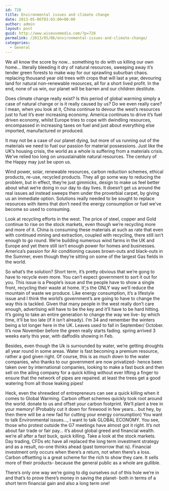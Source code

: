 ```yaml
---
id: 728
title: Environmental issues and climate change
date: 2013-05-06T03:03:00+00:00
author: admin
layout: post
guid: http://www.wiseusemedia.com/?p=728
permalink: /2013/05/06/environmental-issues-and-climate-change/
categories:
  - General
---
```

We all know the score by now&#8230; something to do with us killing our own home&#8230; literally bleeding it dry of natural resources, sweeping away it&#8217;s tender green forests to make way for our sprawling suburban chaos. replacing thousand year old trees with crops that will last a year, devouring land for natural non-renewable resources, all for a short lived profit. In the end, none of us win, our planet will be barren and our children destitute.

Does climate change really exist? Is this period of global warming simply a case of natural change or is it really caused by us? Do we even really care? I mean, when you look at it, China continue to devour the west&#8217;s resources just to fuel it&#8217;s ever increasing economy. America continues to drive it&#8217;s fuel driven economy, whilst Europe tries to cope with dwindling resources, encompassed in increasing taxes on fuel and just about everything else imported, manufactured or produced.

It may not be a case of our planet dying, but more of us running out of the materials we need to fuel our passion for material possessions. Just like the UK&#8217;s housing crisis, the world as a whole is suffering from a materials crisis. We&#8217;ve relied too long on unsustainable natural resources. The century of the Happy may just be upon us.

Wind power, solar, renewable resources, carbon reduction schemes, ethical products, re-use, recycled products. They all go some way to reducing the problem, but in effect, they&#8217;re just gimmicks, design to make us feel better about what we&#8217;re doing in our day to day lives. It doesn&#8217;t get us around the real issues ad instead sweeps them under the proverbial carpet, by giving us an immediate option. Solutions really needed to be sought to replace resources with items that don&#8217;t need the energy consumption or fuel we&#8217;ve become so used to consuming.

Look at recycling efforts in the west. The price of steel, copper and Gold continue to rise on the stock markets, even though we&#8217;re recycling more and more of it. China is consuming these materials at such as rate that even with continued mining and extraction, coupled with recycling, there still isn&#8217;t enough to go round. We&#8217;re building numerous wind farms in the UK and Europe and yet there still isn&#8217;t enough power for homes and businesses. America&#8217;s passion for Air conditioning causes brown-outs and black-outs in the Summer, even though they&#8217;re sitting on some of the largest Gas fields in the world.

So what&#8217;s the solution? Short term, it&#8217;s pretty obvious that we&#8217;re gong to have to recycle even more. You can&#8217;t expect government to sort it out for you. This issue is a People&#8217;s issue and the people have to show a single front, recycling their waste at home. It&#8217;;s the ONLY way we&#8217;ll reduce the mountain of waste we produce. Like energy consumption, it&#8217;s a lifestyle issue and I think the world&#8217;s government&#8217;s are going to have to change the way this is tackled. Given that many people in the west really don&#8217;t care enough, advertising will have to be the key and it&#8217;ll have to be hard hitting. It&#8217;s going to take an entire generation to change the way we live- by which time, it&#8217;ll be too late (if it isn&#8217;t already). I&#8217;m 34 and remember the winters being a lot longer here in the UK. Leaves used to fall in September/ October. It&#8217;s now November before the green really starts fading. spring arrived 3 weeks early this year, with daffodils showing in Feb.

Besides, even though the Uk is surrounded by water, we&#8217;re getting droughts all year round in some areas. Water is fast becoming a premium resource, rather a god given right. Of course, this is as much down to the water companies, who thanks to our government are now privatized- hence been taken over by international companies, looking to make a fast buck and then sell on the ailing company for a quick killing without ever lifting a finger to ensure that the network of pipes are repaired. at least the trees get a good watering from all those leaking pipes!

Heck, even the shrewdest of entrepreneurs can see a quick killing when it comes to Global Warming. Carbon offset schemes quickly took root around the world. donate to us and offset your carbon footprint. We&#8217;ll plant a tree in your memory! (Probably cut it down for firewood in few years&#8230; but hey, by then there will be a new fad for cutting your energy consumption) You want to talk Environmental issues&#8230;, I want to talk GLOBAL ECONOMY. You see, those who protest outside the G7 meetings have almost got it right. It&#8217;s not about fair trade or fair pay&#8230; it&#8217;s about global greed and financial wealth. we&#8217;re all after a fast buck, quick killing. Take a look at the stock markets. Day trading, CFDs etc have all replaced the long term investment strategy and as a result, no-one thinks ahead (past tomorrow that is). Financial investment only occurs when there&#8217;s a return, not when there&#8217;s a loss. Carbon offsetting is a great scheme for the rich to show they care. It sells more of their products- because the general public as a whole are gullible.

There&#8217;s only one way we&#8217;re going to dig ourselves out of this hole we&#8217;re in and that&#8217;s to prove there&#8217;s money in saving the planet- both in terms of a short term financial gain and also a long term one!